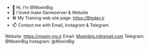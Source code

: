 - 👋 Hi, I’m @MoeinBig
- 👀 i'loved make Gameserver & Website
- 🛠 My Training web site page: https://Bigdev.ir
- 📫 Contact me with Email, Instagram & Telegram

Website: https://moein-mv.ir
Email: Moeinbig.ir@gmail.com
Telegram: @MoeinBig
Instagram: @_MoeinBig_
